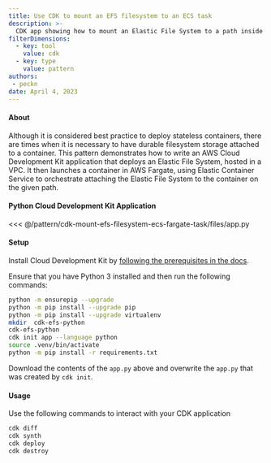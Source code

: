 ```yaml
---
title: Use CDK to mount an EFS filesystem to an ECS task
description: >-
  CDK app showing how to mount an Elastic File System to a path inside of a container.
filterDimensions:
  - key: tool
    value: cdk
  - key: type
    value: pattern
authors:
 - peckn
date: April 4, 2023
---
```


#### About

Although it is considered best practice to deploy stateless containers, there are times when it is necessary to have durable filesystem storage attached to a container. This pattern
demonstrates how to write an AWS Cloud Development Kit application that deploys an Elastic File System, hosted in a VPC. It then launches a container in AWS Fargate, using Elastic Container Service to orchestrate attaching the Elastic File System to the container on the given path.

#### Python Cloud Development Kit Application

<<< @/pattern/cdk-mount-efs-filesystem-ecs-fargate-task/files/app.py

#### Setup

Install Cloud Development Kit by [following the prerequisites in the docs](https://docs.aws.amazon.com/cdk/v2/guide/work-with.html#work-with-prerequisites).

Ensure that you have Python 3 installed and then run the following commands:

```sh
python -m ensurepip --upgrade
python -m pip install --upgrade pip
python -m pip install --upgrade virtualenv
mkdir  cdk-efs-python
cdk-efs-python
cdk init app --language python
source .venv/bin/activate
python -m pip install -r requirements.txt
```

Download the contents of the `app.py` above and overwrite the `app.py` that was
created by `cdk init`.

#### Usage

Use the following commands to interact with your CDK application

```sh
cdk diff
cdk synth
cdk deploy
cdk destroy
```